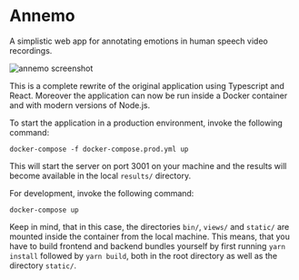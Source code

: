 Annemo
======

A simplistic web app for annotating emotions in human speech video recordings.

![annemo screenshot](https://github.com/ilyabo/annemo/raw/master/doc/screenshot.png)

This is a complete rewrite of the original application using Typescript and
React. Moreover the application can now be run inside a Docker container and
with modern versions of Node.js.

To start the application in a production environment, invoke the following
command:

    docker-compose -f docker-compose.prod.yml up

This will start the server on port 3001 on your machine and the results will
become available in the local `results/` directory.

For development, invoke the following command:

    docker-compose up

Keep in mind, that in this case, the directories `bin/`, `views/` and `static/`
are mounted inside the container from the local machine. This means, that you
have to build frontend and backend bundles yourself by first running
`yarn install` followed by `yarn build`, both in the root directory as well as
the directory `static/`.
